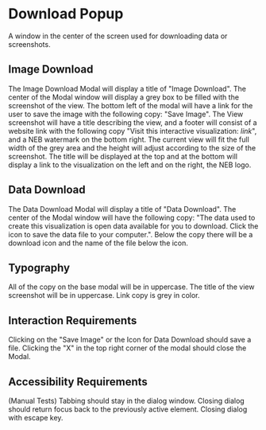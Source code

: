 # Download Popup

A window in the center of the screen used for downloading data or screenshots.

## Image Download

The Image Download Modal will display a title of "Image Download". The center of the Modal window will display a grey box to be filled with the screenshot of the view. The bottom left of the modal will have a link for the user to save the image with the following copy: "Save Image".
The View screenshot will have a title describing the view, and a footer will consist of a website link with the following copy "Visit this interactive visualization: *link*", and a NEB watermark on the bottom right.
The current view will fit the full width of the grey area and the height will adjust according to the size of the screenshot. The title will be displayed at the top and at the bottom will display a link to the visualization on the left and on the right, the NEB logo.

## Data Download

The Data Download Modal will display a title of "Data Download". The center of the Modal window will have the following copy: "The data used to create this visualization is open data available for you to download. Click the icon to save the data file to your computer.".
Below the copy there will be a download icon and the name of the file below the icon.

## Typography

All of the copy on the base modal will be in uppercase.
The title of the view screenshot will be in uppercase.
Link copy is grey in color.

## Interaction Requirements

Clicking on the "Save Image" or the Icon for Data Download should save a file.
Clicking the "X" in the top right corner of the modal should close the Modal.

## Accessibility Requirements

(Manual Tests)
Tabbing should stay in the dialog window.
Closing dialog should return focus back to the previously active element.
Closing dialog with escape key.
